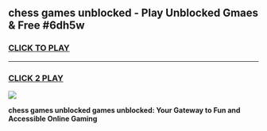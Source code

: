 
## chess games unblocked - Play Unblocked Gmaes & Free #6dh5w
<h3>
<a href="https://news.freeplayer.one?title=chess_games_unblocked&ref=24F">CLICK TO PLAY</a></h3>
<hr>

<h3>
<a href="https://news.freeplayer.one?title=chess_games_unblocked&ref=24F">CLICK 2 PLAY</a>
  
</h3>

<a href="https://news.freeplayer.one?title=chess_games_unblocked&ref=24F/"><img src="https://clearcache.store/games.png"></a>


**chess games unblocked games unblocked: Your Gateway to Fun and Accessible Online Gaming**

